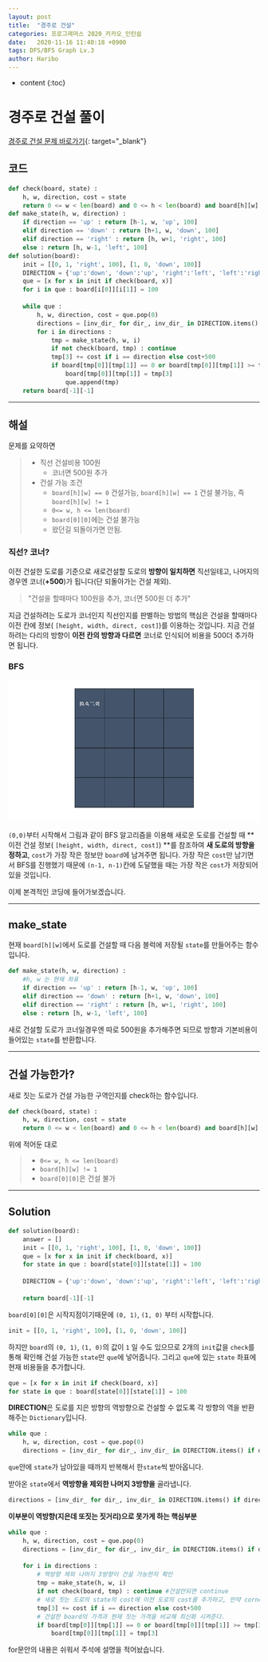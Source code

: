 ```yaml
---
layout: post
title:  "경주로 건설"
categories: 프로그래머스 2020_카카오_인턴쉽
date:   2020-11-16 11:40:18 +0900
tags: DFS/BFS Graph Lv.3
author: Haribo
---
```

* content
{:toc}
# 경주로 건설 풀이
[경주로 건설 문제 바로가기](https://programmers.co.kr/learn/courses/30/lessons/67259){: target="_blank"}
## 코드

```python
def check(board, state) :
    h, w, direction, cost = state
    return 0 <= w < len(board) and 0 <= h < len(board) and board[h][w] != 1 and not(w == 0 and h == 0)
def make_state(h, w, direction) :
    if direction == 'up' : return [h-1, w, 'up', 100]
    elif direction == 'down' : return [h+1, w, 'down', 100]
    elif direction == 'right' : return [h, w+1, 'right', 100]
    else : return [h, w-1, 'left', 100]
def solution(board):
    init = [[0, 1, 'right', 100], [1, 0, 'down', 100]]
    DIRECTION = {'up':'down', 'down':'up', 'right':'left', 'left':'right'}
    que = [x for x in init if check(board, x)]
    for i in que : board[i[0]][i[1]] = 100

    while que :
        h, w, direction, cost = que.pop(0)
        directions = [inv_dir_ for dir_, inv_dir_ in DIRECTION.items() if direction != dir_]
        for i in directions :
            tmp = make_state(h, w, i)
            if not check(board, tmp) : continue
            tmp[3] += cost if i == direction else cost+500
            if board[tmp[0]][tmp[1]] == 0 or board[tmp[0]][tmp[1]] >= tmp[3] :
                board[tmp[0]][tmp[1]] = tmp[3]
                que.append(tmp)
    return board[-1][-1]
```

****






## 해설

문제를 요약하면

> * 직선 건설비용 100원
>   * 코너면 500원 추가
> * 건설 가능 조건
>   * `board[h][w] == 0` 건설가능, `board[h][w] == 1` 건설 불가능, 즉 `board[h][w] != 1`
>   * `0<= w, h <= len(board)`
>   * `board[0][0]`에는 건설 불가능
>   * 왔던길 되돌아가면 안됨.

### 직선? 코너?

이전 건설한 도로를 기준으로 새로건설할 도로의 **방향이 일치하면** 직선일테고, 나머지의 경우엔 코너(**+500**)가 됩니다(단 되돌아가는 건설 제외).  

> "건설을 할때마다 100원을 추가, 코너면 500원 더 추가"

지금 건설하려는 도로가 코너인지 직선인지를 판별하는 방법의 핵심은 건설을 할때마다 이전 칸에 정보( `[height, width, direct, cost]`)를 이용하는 것입니다. 지금 건설하려는 다리의 방향이 **이전 칸의 방향과 다르면** 코너로 인식되어 비용을 500더 추가하면 됩니다.

### BFS

![BFS 경주로](/images/racing/road.gif)

`(0,0)`부터 시작해서 그림과 같이 BFS 알고리즘을 이용해 새로운 도로를 건설할 때 **이전 건설 정보( `[height, width, direct, cost]`) **를 참조하여 **새 도로의 방향을 정하고**, `cost`가 가장 작은 정보만 `board`에 남겨주면 됩니다. 가장 작은 `cost`만 남기면서 BFS를 진행했기 때문에 `(n-1, n-1)`칸에 도달했을 때는 가장 작은 `cost`가 저장되어 있을 것입니다.  

이제 본격적인 코딩에 들어가보겠습니다.

****

## make_state

현재 `board[h][w]`에서 도로를 건설할 때 다음 블럭에 저장될 `state`를 만들어주는 함수 입니다.

```python
def make_state(h, w, direction) :
    #h, w 는 현재 좌표
    if direction == 'up' : return [h-1, w, 'up', 100]
    elif direction == 'down' : return [h+1, w, 'down', 100]
    elif direction == 'right' : return [h, w+1, 'right', 100]
    else : return [h, w-1, 'left', 100]
```

 새로 건설할 도로가 코너일경우엔 따로 500원을 추가해주면 되므로 방향과 기본비용이 들어있는 `state`를 반환합니다.

****

## 건설 가능한가?

새로 짓는 도로가 건설 가능한 구역인지를 check하는 함수입니다.

```python
def check(board, state) :
    h, w, direction, cost = state
    return 0 <= w < len(board) and 0 <= h < len(board) and board[h][w] != 1 and not(w == 0 and h == 0)
```

위에 적어둔 대로

> * `0<= w, h <= len(board)`
> * `board[h][w] != 1`
> * `board[0][0]`은 건설 불가

****

## Solution

```python
def solution(board):
    answer = []
    init = [[0, 1, 'right', 100], [1, 0, 'down', 100]]
    que = [x for x in init if check(board, x)]
    for state in que : board[state[0]][state[1]] = 100

    DIRECTION = {'up':'down', 'down':'up', 'right':'left', 'left':'right'}

    return board[-1][-1]
```

`board[0][0]`은 시작지점이기때문에 `(0, 1)`, `(1, 0)` 부터 시작합니다.

```python
init = [[0, 1, 'right', 100], [1, 0, 'down', 100]]
```

하지만 `board`의 `(0, 1)`, `(1, 0)`의 값이 `1` 일 수도 있으므로 2개의 `init`값을 `check`를 통해 확인해 건설 가능한 `state`만 `que`에 넣어줍니다. 그리고 `que`에 있는 `state` 좌표에 현재 비용들을 추가합니다.

````python
que = [x for x in init if check(board, x)]
for state in que : board[state[0]][state[1]] = 100
````

**DIRECTION**은 도로를 지은 방향의 역방향으로 건설할 수 없도록 각 방향의 역을 반환해주는 `Dictionary`입니다.

```python
while que :
    h, w, direction, cost = que.pop(0)
    directions = [inv_dir_ for dir_, inv_dir_ in DIRECTION.items() if direction != dir_]
```

`que`안에 `state`가 남아있을 때까지 반복해서 한`state`씩 받아옵니다.  

받아온 `state`에서 **역방향을 제외한 나머지 3방향을** 골라냅니다.

```python
directions = [inv_dir_ for dir_, inv_dir_ in DIRECTION.items() if direction != dir_]
```

**이부분이 역방향(지은데 또짓는 짓거리)으로 못가게 하는 핵심부분**

```python
while que :
    h, w, direction, cost = que.pop(0)
    directions = [inv_dir_ for dir_, inv_dir_ in DIRECTION.items() if direction != dir_]

    for i in directions :
        # 역방향 제외 나머지 3방향이 건설 가능한지 확인
        tmp = make_state(h, w, i)
        if not check(board, tmp) : continue #건설안되면 continue
        # 새로 짓는 도로의 state의 cost에 이전 도로의 cost를 추가하고, 만약 corner면 cost+500을 추가해준다.
        tmp[3] += cost if i == direction else cost+500
        # 건설한 board의 가격과 현재 짓는 가격을 비교해 최신화 시켜준다.
        if board[tmp[0]][tmp[1]] == 0 or board[tmp[0]][tmp[1]] >= tmp[3] :
            board[tmp[0]][tmp[1]] = tmp[3]
```

for문안의 내용은 쉬워서 주석에 설명을 적어놨습니다.
